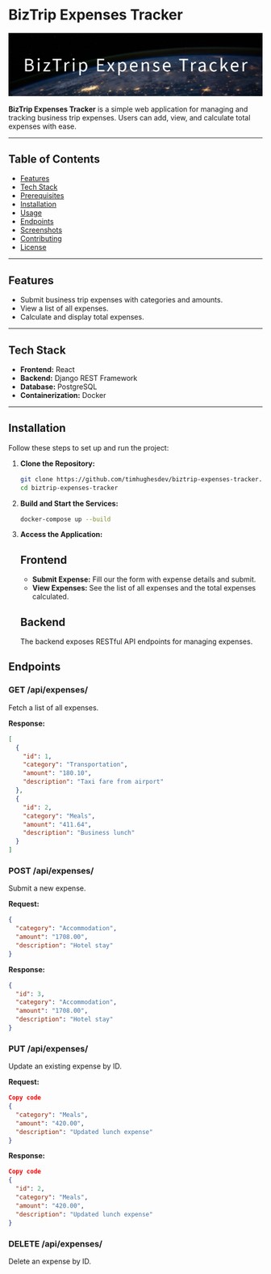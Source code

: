 # **BizTrip Expenses Tracker**

![BizTrip Expenses Tracker](./BizTrip_logo.png) <!-- Placeholder for an actual project banner image -->

**BizTrip Expenses Tracker** is a simple web application for managing and tracking business trip expenses. Users can add, view, and calculate total expenses with ease.

---

## **Table of Contents**

- [Features](#features)
- [Tech Stack](#tech-stack)
- [Prerequisites](#prerequisites)
- [Installation](#installation)
- [Usage](#usage)
- [Endpoints](#endpoints)
- [Screenshots](#screenshots)
- [Contributing](#contributing)
- [License](#license)

---

## **Features**

- Submit business trip expenses with categories and amounts.
- View a list of all expenses.
- Calculate and display total expenses.

---

## **Tech Stack**

- **Frontend:** React
- **Backend:** Django REST Framework
- **Database:** PostgreSQL
- **Containerization:** Docker

---

## **Installation**

Follow these steps to set up and run the project:

1. **Clone the Repository:**

   ```bash
   git clone https://github.com/timhughesdev/biztrip-expenses-tracker.git
   cd biztrip-expenses-tracker
   ```

2. **Build and Start the Services:**

   ```bash
   docker-compose up --build
   ```

3. **Access the Application:**

   ## Frontend

   - **Submit Expense:** Fill our the form with expense details and submit.
   - **View Expenses:** See the list of all expenses and the total expenses calculated.

   ## Backend

   The backend exposes RESTful API endpoints for managing expenses.

## **Endpoints**

### **GET /api/expenses/**

Fetch a list of all expenses.

**Response:**

```json
[
  {
    "id": 1,
    "category": "Transportation",
    "amount": "180.10",
    "description": "Taxi fare from airport"
  },
  {
    "id": 2,
    "category": "Meals",
    "amount": "411.64",
    "description": "Business lunch"
  }
]
```

### **POST /api/expenses/**

Submit a new expense.

**Request:**

```json
{
  "category": "Accommodation",
  "amount": "1708.00",
  "description": "Hotel stay"
}
```

**Response:**

```json
{
  "id": 3,
  "category": "Accommodation",
  "amount": "1708.00",
  "description": "Hotel stay"
}
```

### **PUT /api/expenses/**

Update an existing expense by ID.

**Request:**

```json
Copy code
{
  "category": "Meals",
  "amount": "420.00",
  "description": "Updated lunch expense"
}
```

**Response:**

```json
Copy code
{
  "id": 2,
  "category": "Meals",
  "amount": "420.00",
  "description": "Updated lunch expense"
}
```

### **DELETE /api/expenses/**

Delete an expense by ID.
